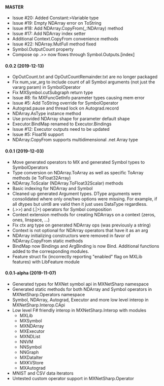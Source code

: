 #### MASTER
* Issue #20: Added Constant:>Variable type
* Issue #19: Empty NDArray error on ToString
* Issue #18: Add NDArray.CopyFrom(_:NDArray) method
* Issue #17: Add NDArray index setter
* Additional Context.CopyFrom convenience methods
* Issue #22: NDArray.MutFull method fixed
* Symbol.OutputCount property
* Compose op .>> now flows through Symbol.Outputs.[index]

#### 0.0.2 (2019-12-13)
* OpOutCount.txt and OpOutCountRemainder.txt are no longer packaged
* Fix num_var_arg to include count of all Symbol arguments (not just the vararg param) in SymbolOperator
* Fix MXSymbol.cutSubgraph return type
* Issue #8: fix MXFuncGetInfo parameter types causing mem error
* Issue #5: Add ToString override for SymbolOperator
* Autograd.pause and thread lock on Autograd.record
* NDArray.AsType instance method
* Use provided NDArray shape for parameter default shape
* Executor.BindMap renamed to Executor.Bindings
* Issue #12: Executor outputs need to be updated
* Issue #5: Float16 support
* NDArray.CopyFrom supports multidimensional .net Array type

#### 0.0.1 (2019-12-03)
* Move generated operators to MX and generated Symbol types to SymbolOperators
* Type conversion on NDArray.ToArray as well as specific ToArray methods (ie ToFloat32Array)
* NDArray.ToScalar (NDArray.ToFloat32Scalar) methods
* Basic indexing for NDArray and Symbol
* Cleaned up generated Argument types. DType arguments were consolidated where only one/two options were missing. For example, if all dtypes but uint8 are valid then it just uses DataType regardless.
* (.>>) and (.|>) operators for Symbol composition
* Context extension methods for creating NDArrays on a context (zeros, ones, linspace, ...)
* Fix ctx arg type on generated NDArray ops (was previously a string)
* Context is not optional for NDArray operators that have it as an arg
* NDArray initializing constructors were removed in favor of NDArray.CopyFrom static methods
* BindMap now Bindings and ArgBinding is now Bind. Additional functions added to the corresponding modules.
* Feature struct fix (incorrectly reporting "enabled" flag on MXLib features) with LibFeature module


#### 0.0.1-alpha (2019-11-07)
* Generated types for MXNet symbol api in MXNetSharp namespace
* Generated static methods for both NDArray and Symbol operators in MXNetSharp.Operators namespace
* Symbol, NDArray, Autograd, Executor and more low level interop in MXNetSharp.Interop.CApi 
* Low level F# friendly interop in MXNetSharp.Interop with modules
  - MXLib
  - MXSymbol
  - MXNDArray
  - MXExecutor
  - MXNDList
  - NNVM
  - NNSymbol
  - NNGraph
  - MXDataIter
  - MXKVStore
  - MXAutograd
* MNIST and CSV data iterators
* Untested custom operator support in MXNetSharp.Operator


